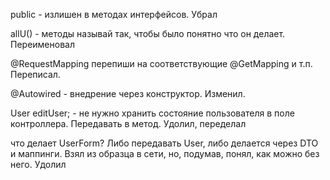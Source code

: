 public - излишен в методах интерфейсов.   Убрал

allU() - методы называй так, чтобы было понятно что он делает.   Переименовал

@RequestMapping перепиши на соответствующие @GetMapping и т.п.      Переписал.

@Autowired - внедрение через конструктор.   Изменил.

User editUser; - не нужно  хранить состояние пользователя в поле контроллера.  Передавать в метод.       Удолил, переделал

что делает UserForm?  Либо передавать User, либо делается через DTO и маппинги.   Взял из образца в сети, но, подумав, понял, как можно без него. Удолил
